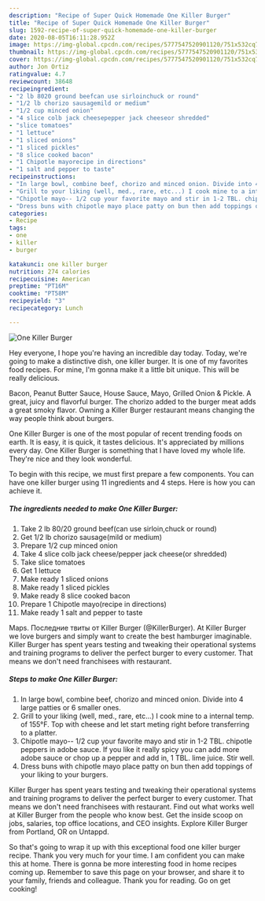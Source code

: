 ```yaml
---
description: "Recipe of Super Quick Homemade One Killer Burger"
title: "Recipe of Super Quick Homemade One Killer Burger"
slug: 1592-recipe-of-super-quick-homemade-one-killer-burger
date: 2020-08-05T16:11:28.952Z
image: https://img-global.cpcdn.com/recipes/5777547520901120/751x532cq70/one-killer-burger-recipe-main-photo.jpg
thumbnail: https://img-global.cpcdn.com/recipes/5777547520901120/751x532cq70/one-killer-burger-recipe-main-photo.jpg
cover: https://img-global.cpcdn.com/recipes/5777547520901120/751x532cq70/one-killer-burger-recipe-main-photo.jpg
author: Jon Ortiz
ratingvalue: 4.7
reviewcount: 38648
recipeingredient:
- "2 lb 8020 ground beefcan use sirloinchuck or round"
- "1/2 lb chorizo sausagemild or medium"
- "1/2 cup minced onion"
- "4 slice colb jack cheesepepper jack cheeseor shredded"
- "slice tomatoes"
- "1 lettuce"
- "1 sliced onions"
- "1 sliced pickles"
- "8 slice cooked bacon"
- "1 Chipotle mayorecipe in directions"
- "1 salt and pepper to taste"
recipeinstructions:
- "In large bowl, combine beef, chorizo and minced onion. Divide into 4 large patties or 6 smaller ones."
- "Grill to your liking (well, med., rare, etc...) I cook mine to a internal temp. of 155°F. Top with cheese and let start meting right before transferring to a platter."
- "Chipotle mayo-- 1/2 cup your favorite mayo and stir in 1-2 TBL. chipotle peppers in adobe sauce. If you like it really spicy you can add more adobe sauce or chop up a pepper and add in, 1 TBL. lime juice. Stir well."
- "Dress buns with chipotle mayo place patty on bun then add toppings of your liking to your burgers."
categories:
- Recipe
tags:
- one
- killer
- burger

katakunci: one killer burger 
nutrition: 274 calories
recipecuisine: American
preptime: "PT16M"
cooktime: "PT58M"
recipeyield: "3"
recipecategory: Lunch

---
```



![One Killer Burger](https://img-global.cpcdn.com/recipes/5777547520901120/751x532cq70/one-killer-burger-recipe-main-photo.jpg)

Hey everyone, I hope you're having an incredible day today. Today, we're going to make a distinctive dish, one killer burger. It is one of my favorites food recipes. For mine, I'm gonna make it a little bit unique. This will be really delicious.

Bacon, Peanut Butter Sauce, House Sauce, Mayo, Grilled Onion &amp; Pickle. A great, juicy and flavorful burger. The chorizo added to the burger meat adds a great smoky flavor. Owning a Killer Burger restaurant means changing the way people think about burgers.

One Killer Burger is one of the most popular of recent trending foods on earth. It is easy, it is quick, it tastes delicious. It's appreciated by millions every day. One Killer Burger is something that I have loved my whole life. They're nice and they look wonderful.


To begin with this recipe, we must first prepare a few components. You can have one killer burger using 11 ingredients and 4 steps. Here is how you can achieve it.

<!--inarticleads1-->

##### The ingredients needed to make One Killer Burger:

1. Take 2 lb 80/20 ground beef(can use sirloin,chuck or round)
1. Get 1/2 lb chorizo sausage(mild or medium)
1. Prepare 1/2 cup minced onion
1. Take 4 slice colb jack cheese/pepper jack cheese(or shredded)
1. Take slice tomatoes
1. Get 1 lettuce
1. Make ready 1 sliced onions
1. Make ready 1 sliced pickles
1. Make ready 8 slice cooked bacon
1. Prepare 1 Chipotle mayo(recipe in directions)
1. Make ready 1 salt and pepper to taste


Maps. Последние твиты от Killer Burger (@KillerBurger). At Killer Burger we love burgers and simply want to create the best hamburger imaginable. Killer Burger has spent years testing and tweaking their operational systems and training programs to deliver the perfect burger to every customer. That means we don&#39;t need franchisees with restaurant. 

<!--inarticleads2-->

##### Steps to make One Killer Burger:

1. In large bowl, combine beef, chorizo and minced onion. Divide into 4 large patties or 6 smaller ones.
1. Grill to your liking (well, med., rare, etc...) I cook mine to a internal temp. of 155°F. Top with cheese and let start meting right before transferring to a platter.
1. Chipotle mayo-- 1/2 cup your favorite mayo and stir in 1-2 TBL. chipotle peppers in adobe sauce. If you like it really spicy you can add more adobe sauce or chop up a pepper and add in, 1 TBL. lime juice. Stir well.
1. Dress buns with chipotle mayo place patty on bun then add toppings of your liking to your burgers.


Killer Burger has spent years testing and tweaking their operational systems and training programs to deliver the perfect burger to every customer. That means we don&#39;t need franchisees with restaurant. Find out what works well at Killer Burger from the people who know best. Get the inside scoop on jobs, salaries, top office locations, and CEO insights. Explore Killer Burger from Portland, OR on Untappd. 

So that's going to wrap it up with this exceptional food one killer burger recipe. Thank you very much for your time. I am confident you can make this at home. There is gonna be more interesting food in home recipes coming up. Remember to save this page on your browser, and share it to your family, friends and colleague. Thank you for reading. Go on get cooking!
